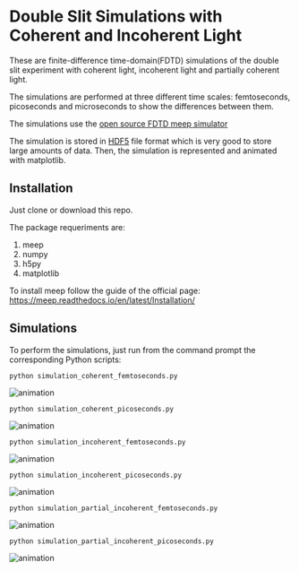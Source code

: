 # Double Slit Simulations with Coherent and Incoherent Light

These are finite-difference time-domain(FDTD) simulations of the double slit experiment with coherent light, incoherent light and partially coherent light.

The simulations are performed at three different time scales: femtoseconds, picoseconds and microseconds to show the differences between them.

The simulations use the [open source FDTD meep simulator](https://meep.readthedocs.io/en/latest/)

The simulation is stored in [HDF5](https://www.h5py.org/) file format which is very good to store large amounts of data.
Then, the simulation is represented and animated with matplotlib.


## Installation

Just clone or download this repo.

The package requeriments are:

1. meep
2. numpy
3. h5py
4. matplotlib

To install meep follow the guide of the official page: https://meep.readthedocs.io/en/latest/Installation/

## Simulations

To perform the simulations, just run from the command prompt the corresponding Python scripts:

```
python simulation_coherent_femtoseconds.py
```

![animation](/double_slit_simulations/images/coherent_femtoseconds.gif)


```
python simulation_coherent_picoseconds.py
```

![animation](/double_slit_simulations/images/coherent_picoseconds.gif)


```
python simulation_incoherent_femtoseconds.py
```

![animation](/double_slit_simulations/images/incoherent_femtoseconds.gif)


```
python simulation_incoherent_picoseconds.py
```

![animation](/double_slit_simulations/images/incoherent_picoseconds.gif)

```
python simulation_partial_incoherent_femtoseconds.py
```

![animation](/double_slit_simulations/images/partially_coherent_femtoseconds.gif)


```
python simulation_partial_incoherent_picoseconds.py
```

![animation](/double_slit_simulations/images/partially_coherent_picoseconds.gif)



